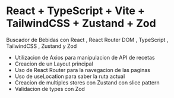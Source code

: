 # React + TypeScript + Vite + TailwindCSS + Zustand + Zod

Buscador de Bebidas con React , React Router DOM , TypeScript , TailwindCSS , Zustand y Zod

- Utilizacion de Axios para manipulacion de API de recetas
- Creacion de un Layout principal
- Uso de React Router para la navegacion de las paginas
- Uso de useLocation para saber la ruta actual
- Creacion de multiples stores con Zustand con slice pattern
- Validacion de types con Zod


